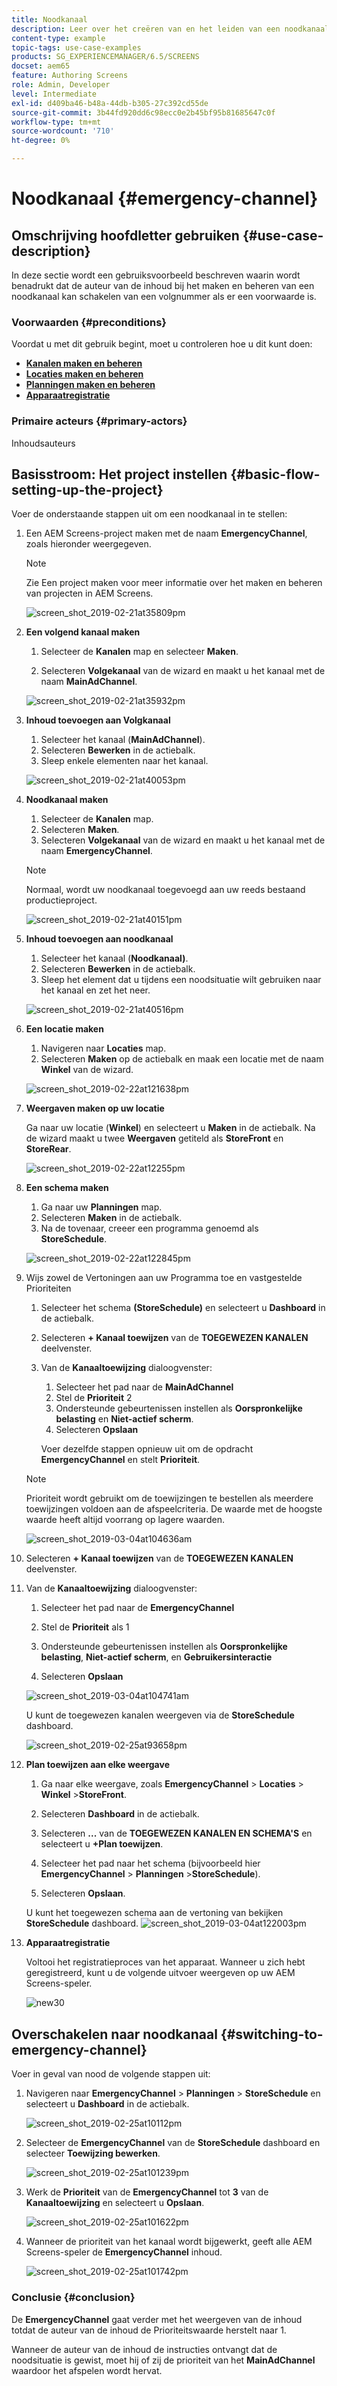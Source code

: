 ```yaml
---
title: Noodkanaal
description: Leer over het creëren van en het leiden van een noodkanaal dat de inhoudauteur van een opeenvolgingskanaal kan schakelen als er een voorwaarde is.
content-type: example
topic-tags: use-case-examples
products: SG_EXPERIENCEMANAGER/6.5/SCREENS
docset: aem65
feature: Authoring Screens
role: Admin, Developer
level: Intermediate
exl-id: d409ba46-b48a-44db-b305-27c392cd55de
source-git-commit: 3b44fd920dd6c98ecc0e2b45bf95b81685647c0f
workflow-type: tm+mt
source-wordcount: '710'
ht-degree: 0%

---
```


# Noodkanaal {#emergency-channel}

## Omschrijving hoofdletter gebruiken {#use-case-description}

In deze sectie wordt een gebruiksvoorbeeld beschreven waarin wordt benadrukt dat de auteur van de inhoud bij het maken en beheren van een noodkanaal kan schakelen van een volgnummer als er een voorwaarde is.

### Voorwaarden {#preconditions}

Voordat u met dit gebruik begint, moet u controleren hoe u dit kunt doen:

* **[Kanalen maken en beheren](managing-channels.md)**
* **[Locaties maken en beheren](managing-locations.md)**
* **[Planningen maken en beheren](managing-schedules.md)**
* **[Apparaatregistratie](device-registration.md)**

### Primaire acteurs {#primary-actors}

Inhoudsauteurs

## Basisstroom: Het project instellen {#basic-flow-setting-up-the-project}

Voer de onderstaande stappen uit om een noodkanaal in te stellen:

1. Een AEM Screens-project maken met de naam **EmergencyChannel**, zoals hieronder weergegeven.

   >[!NOTE]
   >Zie Een project maken voor meer informatie over het maken en beheren van projecten in AEM Screens.

   ![screen_shot_2019-02-21at35809pm](assets/screen_shot_2019-02-21at35809pm.png)

1. **Een volgend kanaal maken**

   1. Selecteer de **Kanalen** map en selecteer **Maken**.

   1. Selecteren **Volgekanaal** van de wizard en maakt u het kanaal met de naam **MainAdChannel**.

   ![screen_shot_2019-02-21at35932pm](assets/screen_shot_2019-02-21at35932pm.png)

1. **Inhoud toevoegen aan Volgkanaal**

   1. Selecteer het kanaal (**MainAdChannel**).
   1. Selecteren **Bewerken** in de actiebalk.
   1. Sleep enkele elementen naar het kanaal.

   ![screen_shot_2019-02-21at40053pm](assets/screen_shot_2019-02-21at40053pm.png)

1. **Noodkanaal maken**

   1. Selecteer de **Kanalen** map.
   1. Selecteren **Maken**.
   1. Selecteren **Volgekanaal** van de wizard en maakt u het kanaal met de naam **EmergencyChannel**.

   >[!NOTE]
   >
   >Normaal, wordt uw noodkanaal toegevoegd aan uw reeds bestaand productieproject.

   ![screen_shot_2019-02-21at40151pm](assets/screen_shot_2019-02-21at40151pm.png)

1. **Inhoud toevoegen aan noodkanaal**

   1. Selecteer het kanaal (**Noodkanaal)**.
   1. Selecteren **Bewerken** in de actiebalk.
   1. Sleep het element dat u tijdens een noodsituatie wilt gebruiken naar het kanaal en zet het neer.

   ![screen_shot_2019-02-21at40516pm](assets/screen_shot_2019-02-21at40516pm.png)

1. **Een locatie maken**

   1. Navigeren naar **Locaties** map.
   1. Selecteren **Maken** op de actiebalk en maak een locatie met de naam **Winkel** van de wizard.

   ![screen_shot_2019-02-22at121638pm](assets/screen_shot_2019-02-22at121638pm.png)

1. **Weergaven maken op uw locatie**

   Ga naar uw locatie (**Winkel**) en selecteert u **Maken** in de actiebalk. Na de wizard maakt u twee **Weergaven** getiteld als **StoreFront** en **StoreRear**.

   ![screen_shot_2019-02-22at12255pm](assets/screen_shot_2019-02-22at122556pm.png)

1. **Een schema maken**

   1. Ga naar uw **Planningen** map.
   1. Selecteren **Maken** in de actiebalk.
   1. Na de tovenaar, creeer een programma genoemd als **StoreSchedule**.

   ![screen_shot_2019-02-22at122845pm](assets/screen_shot_2019-02-22at122845pm.png)

1. Wijs zowel de Vertoningen aan uw Programma toe en vastgestelde Prioriteiten

   1. Selecteer het schema **(StoreSchedule)** en selecteert u **Dashboard** in de actiebalk.

   1. Selecteren **+ Kanaal toewijzen** van de **TOEGEWEZEN KANALEN** deelvenster.

   1. Van de **Kanaaltoewijzing** dialoogvenster:

      1. Selecteer het pad naar de **MainAdChannel**
      1. Stel de **Prioriteit** 2
      1. Ondersteunde gebeurtenissen instellen als **Oorspronkelijke belasting** en **Niet-actief scherm**.
      1. Selecteren **Opslaan**

      Voer dezelfde stappen opnieuw uit om de opdracht **EmergencyChannel** en stelt **Prioriteit**.

   >[!NOTE]
   >
   >Prioriteit wordt gebruikt om de toewijzingen te bestellen als meerdere toewijzingen voldoen aan de afspeelcriteria. De waarde met de hoogste waarde heeft altijd voorrang op lagere waarden.

   ![screen_shot_2019-03-04at104636am](assets/screen_shot_2019-03-04at104636am.png)

1. Selecteren **+ Kanaal toewijzen** van de **TOEGEWEZEN KANALEN** deelvenster.

1. Van de **Kanaaltoewijzing** dialoogvenster:

   1. Selecteer het pad naar de **EmergencyChannel**
   1. Stel de **Prioriteit** als 1

   1. Ondersteunde gebeurtenissen instellen als **Oorspronkelijke belasting**, **Niet-actief scherm**, en **Gebruikersinteractie**

   1. Selecteren **Opslaan**

   ![screen_shot_2019-03-04at104741am](assets/screen_shot_2019-03-04at104741am.png)

   U kunt de toegewezen kanalen weergeven via de **StoreSchedule** dashboard.

   ![screen_shot_2019-02-25at93658pm](assets/screen_shot_2019-02-25at93658pm.png)

1. **Plan toewijzen aan elke weergave**

   1. Ga naar elke weergave, zoals **EmergencyChannel** > **Locaties** > **Winkel** >**StoreFront**.

   1. Selecteren **Dashboard** in de actiebalk.
   1. Selecteren **...** van de **TOEGEWEZEN KANALEN EN SCHEMA&#39;S** en selecteert u **+Plan toewijzen**.

   1. Selecteer het pad naar het schema (bijvoorbeeld hier **EmergencyChannel** > **Planningen** >**StoreSchedule**).

   1. Selecteren **Opslaan**.

   U kunt het toegewezen schema aan de vertoning van bekijken **StoreSchedule** dashboard.
   ![screen_shot_2019-03-04at122003pm](assets/screen_shot_2019-03-04at122003pm.png)

1. **Apparaatregistratie**

   Voltooi het registratieproces van het apparaat. Wanneer u zich hebt geregistreerd, kunt u de volgende uitvoer weergeven op uw AEM Screens-speler.

   ![new30](assets/new30.gif)

## Overschakelen naar noodkanaal {#switching-to-emergency-channel}

Voer in geval van nood de volgende stappen uit:

1. Navigeren naar **EmergencyChannel** > **Planningen** > **StoreSchedule** en selecteert u **Dashboard** in de actiebalk.

   ![screen_shot_2019-02-25at10112pm](assets/screen_shot_2019-02-25at101112pm.png)

1. Selecteer de **EmergencyChannel** van de **StoreSchedule** dashboard en selecteer **Toewijzing bewerken**.

   ![screen_shot_2019-02-25at101239pm](assets/screen_shot_2019-02-25at101239pm.png)

1. Werk de **Prioriteit** van de **EmergencyChannel** tot **3** van de **Kanaaltoewijzing** en selecteert u **Opslaan**.

   ![screen_shot_2019-02-25at101622pm](assets/screen_shot_2019-02-25at101622pm.png)

1. Wanneer de prioriteit van het kanaal wordt bijgewerkt, geeft alle AEM Screens-speler de **EmergencyChannel** inhoud.

   ![screen_shot_2019-02-25at101742pm](assets/screen_shot_2019-02-25at101742pm.png)

### Conclusie {#conclusion}

De **EmergencyChannel** gaat verder met het weergeven van de inhoud totdat de auteur van de inhoud de Prioriteitswaarde herstelt naar 1.

Wanneer de auteur van de inhoud de instructies ontvangt dat de noodsituatie is gewist, moet hij of zij de prioriteit van het **MainAdChannel** waardoor het afspelen wordt hervat.
